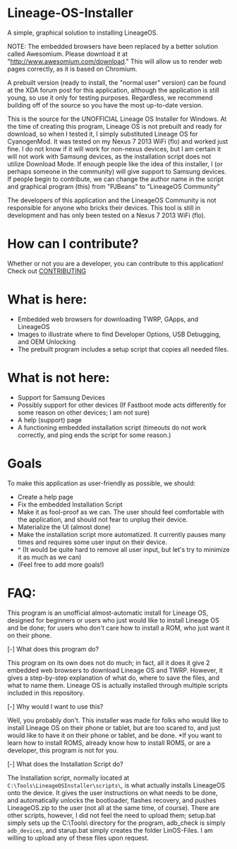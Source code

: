 # Lineage-OS-Installer
A simple, graphical solution to installing LineageOS.

NOTE: The embedded browsers have been replaced by a better solution called Awesomium. Please download it at "http://www.awesomium.com/download." This will allow us to render web pages correctly, as it is based on Chromium.

A prebuilt version (ready to install, the "normal user" version) can be found at the XDA forum post for this application, although the application is still young, so use it only for testing purposes. Regardless, we recommend building off of the source so you have the most up-to-date version.

This is the source for the UNOFFICIAL Lineage OS Installer for Windows. At the time of creating this program, Lineage OS is not prebuilt and ready for download, so when I tested it, I simply substituted Lineage OS for CyanogenMod. It was tested on my Nexus 7 2013 WiFi (flo) and worked just fine. I do not know if it will work for non-nexus devices, but I am certain it will not work with Samsung devices, as the installation script does not utilize Download Mode. If enough people like the idea of this installer, I (or perhaps someone in the community) will give support to Samsung devices. If people begin to contribute, we can change the author name in the script and graphical program (this) from "PJBeans" to "LineageOS Community"

The developers of this application and the LineageOS Community is not responsible for anyone who bricks their devices. This tool is still in development and has only been tested on a Nexus 7 2013 WiFi (flo).

# How can I contribute?
Whether or not you are a developer, you can contribute to this application! Check out [CONTRIBUTING](CONTRIBUTING)

# What is here:

- Embedded web browsers for downloading TWRP, GApps, and LineageOS
- Images to illustrate where to find Developer Options, USB Debugging, and OEM Unlocking
- The prebuilt program includes a setup script that copies all needed files.

# What is not here:
- Support for Samsung Devices
- Possibly support for other devices (If Fastboot mode acts differently for some reason on other devices; I am not sure)
- A help (support) page
- A functioning embedded installation script (timeouts do not work correctly, and ping ends the script for some reason.)

# Goals
To make this application as user-friendly as possible, we should:
- Create a help page
- Fix the embedded Installation Script
- Make it as fool-proof as we can. The user should feel comfortable with the application, and should not fear to unplug their device.
- Materialize the UI (almost done)
- Make the installation script more automatized. It currently pauses many times and requires some user input on their device.
- ^ (It would be quite hard to remove all user input, but let's try to minimize it as much as we can)
- (Feel free to add more goals!)

# FAQ:

This program is an unofficial almost-automatic install for Lineage OS, designed for beginners or users who just would like to install Lineage OS and be done; for users who don't care how to install a ROM, who just want it on their phone.

[-] What does this program do?

This program on its own does not do much; in fact, all it does it give 2 embedded web browsers to download Lineage OS and TWRP. However, it gives a step-by-step explanation of what do, where to save the files, and what to name them. Lineage OS is actually installed through multiple scripts included in this repository.

[-] Why would I want to use this?

Well, you probably don't. This installer was made for folks who would like to install Lineage OS on their phone or tablet, but are too scared to, and just would like to have it on their phone or tablet, and be done. *If you want to learn how to install ROMS, already know how to install ROMS, or are a developer, this program is not for you.

[-] What does the Installation Script do?

The Installation script, normally located at `C:\Tools\LineageOSInstaller\scripts\`, is what actually installs LineageOS onto the device. It gives the user instructions on what needs to be done, and automatically unlocks the bootloader, flashes recovery, and pushes LineageOS.zip to the user (not all at the same time, of course). There are other scripts, however, I did not feel the need to upload them; setup.bat simply sets up the C:\Tools\ directory for the program, adb_check is simply `adb_devices`, and starup.bat simply creates the folder LinOS-Files. I am willing to upload any of these files upon request.
